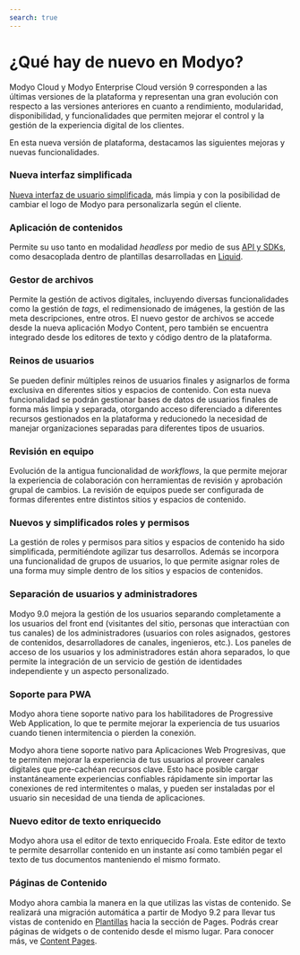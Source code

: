 ```yaml
---
search: true
---
```


# ¿Qué hay de nuevo en Modyo?

Modyo Cloud y Modyo Enterprise Cloud versión 9 corresponden a las últimas versiones de la plataforma y representan una gran evolución con respecto a las versiones anteriores en cuanto a rendimiento, modularidad, disponibilidad, y funcionalidades que permiten mejorar el control y la gestión de la experiencia digital de los clientes. 

En esta nueva versión de plataforma, destacamos las siguientes mejoras y nuevas funcionalidades.

### Nueva interfaz simplificada

[Nueva interfaz de usuario simplificada](/es/platform/core/the-modyo-interface.html), más limpia y con la posibilidad de cambiar el logo de Modyo para personalizarla según el cliente.

### Aplicación de contenidos

Permite su uso tanto en modalidad _headless_ por medio de sus [API y SDKs](/es/platform/content/public-api-reference.html), como desacoplada dentro de plantillas desarrolladas en [Liquid](/es/platform/channels/liquid-markup.html).

### Gestor de archivos

Permite la gestión de activos digitales, incluyendo diversas funcionalidades como la gestión de _tags_, el redimensionado de imágenes, la gestión de las meta descripciones, entre otros. El nuevo gestor de archivos se accede desde la nueva aplicación Modyo Content, pero también se encuentra integrado desde los editores de texto y código dentro de la plataforma.

### Reinos de usuarios

Se pueden definir múltiples reinos de usuarios finales y asignarlos de forma exclusiva en diferentes sitios y espacios de contenido. Con esta nueva funcionalidad se podrán gestionar bases de datos de usuarios finales de forma más limpia y separada, otorgando acceso diferenciado a diferentes recursos gestionados en la plataforma y reducionedo la necesidad de manejar organizaciones separadas para diferentes tipos de usuarios.

### Revisión en equipo

Evolución de la antigua funcionalidad de _workflows_, la que permite mejorar la experiencia de colaboración con herramientas de revisión y aprobación grupal de cambios. La revisión de equipos puede ser configurada de formas diferentes entre distintos sitios y espacios de contenido.

### Nuevos y simplificados roles y permisos

La gestión de roles y permisos para sitios y espacios de contenido ha sido simplificada, permitiéndote agilizar tus desarrollos. Además se incorpora una funcionalidad de grupos de usuarios, lo que permite asignar roles de una forma muy simple dentro de los sitios y espacios de contenidos.

### Separación de usuarios y administradores

Modyo 9.0 mejora la gestión de los usuarios separando completamente a los usuarios del front end (visitantes del sitio, personas que interactúan con tus canales) de los administradores (usuarios con roles asignados, gestores de contenidos, desarrolladores de canales, ingenieros, etc.). Los paneles de acceso de los usuarios y los administradores están ahora separados, lo que permite la integración de un servicio de gestión de identidades independiente y un aspecto personalizado.

### Soporte para PWA

Modyo ahora tiene soporte nativo para los habilitadores de Progressive Web Application, lo que te permite mejorar la experiencia de tus usuarios cuando tienen intermitencia o pierden la conexión.

Modyo ahora tiene soporte nativo para Aplicaciones Web Progresivas, que te permiten mejorar la experiencia de tus usuarios al proveer canales digitales que pre-cachéan recursos clave. Esto hace posible cargar instantáneamente experiencias confiables rápidamente sin importar las conexiones de red intermitentes o malas, y pueden ser instaladas por el usuario sin necesidad de una tienda de aplicaciones.

### Nuevo editor de texto enriquecido

Modyo ahora usa el editor de texto enriquecido Froala. Este editor de texto te permite desarrollar contenido en un instante así como también pegar el texto de tus documentos manteniendo el mismo formato.

### Páginas de Contenido

Modyo ahora cambia la manera en la que utilizas las vistas de contenido. Se realizará una migración automática a partir de Modyo 9.2 para llevar tus vistas de contenido en [Plantillas](/es/channels/templates) hacia la sección de Pages. Podrás crear páginas de widgets o de contenido desde el mismo lugar. Para conocer más, ve [Content Pages](/es/channels/pages#content-pages).